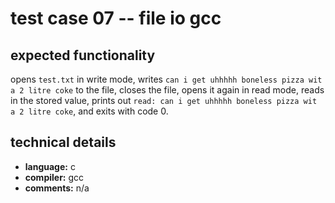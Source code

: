 # test case 07 -- file io gcc

## expected functionality
opens `test.txt` in write mode, writes `can i get uhhhhh boneless pizza wit a 2 litre coke` to the file, closes the file, opens it again in read mode, reads in the stored value, prints out `read: can i get uhhhhh boneless pizza wit a 2 litre coke`, and exits with code 0.

## technical details
- **language:** c
- **compiler:** gcc
- **comments:** n/a
